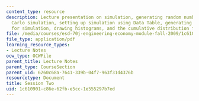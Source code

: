 ```yaml
---
content_type: resource
description: Lecture presentation on simulation, generating random numbers, Monte
  Carlo simulation, setting up simulation using Data Table, generating statistics
  for simulation, drawing histograms, and the cumulative distribution function (CDF).
file: /media/courses/esd-70j-engineering-economy-module-fall-2009/1c610901c86e62fbe5cc1e555297b7ed_MITESD_70Jf09_lec02.pdf
file_type: application/pdf
learning_resource_types:
- Lecture Notes
ocw_type: OCWFile
parent_title: Lecture Notes
parent_type: CourseSection
parent_uid: 6260c68a-7641-339b-04f7-963f31d4376b
resourcetype: Document
title: Session Two
uid: 1c610901-c86e-62fb-e5cc-1e555297b7ed
---
```

